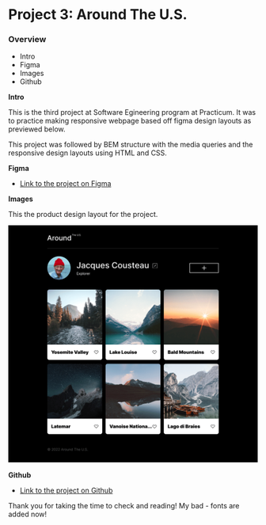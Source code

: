 # Project 3: Around The U.S.

### Overview

- Intro
- Figma
- Images
- Github

**Intro**

This is the third project at Software Egineering program at Practicum. It was to practice making responsive webpage based off figma design layouts as previewed below.

This project was followed by BEM structure with the media queries and the responsive design layouts using HTML and CSS.

**Figma**

- [Link to the project on Figma](https://www.figma.com/file/ii4xxsJ0ghevUOcssTlHZv/Sprint-3%3A-Around-the-US?node-id=0%3A1)

**Images**

This the product design layout for the project.

![alt text](<./images/MAIN%20PAGE%20(1).png>)

**Github**

- [Link to the project on Github](https://github.com/almamamia/se_project_aroundtheus)

Thank you for taking the time to check and reading!
My bad - fonts are added now!
